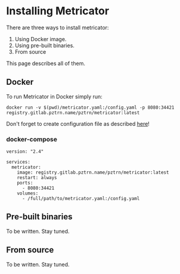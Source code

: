 # Installing Metricator

There are three ways to install metricator:

1. Using Docker image.
2. Using pre-built binaries.
3. From source

This page describes all of them.

## Docker

To run Metricator in Docker simply run:

```
docker run -v $(pwd)/metricator.yaml:/config.yaml -p 8080:34421 registry.gitlab.pztrn.name/pztrn/metricator:latest
```

Don't forget to create configuration file as described [here](CONFIGURE.md)!

### docker-compose

```
version: "2.4"

services:
  metricator:
    image: registry.gitlab.pztrn.name/pztrn/metricator:latest
    restart: always
    ports:
      - 8080:34421
    volumes:
      - /full/path/to/metricator.yaml:/config.yaml
```

## Pre-built binaries

To be written. Stay tuned.

## From source

To be written. Stay tuned.
